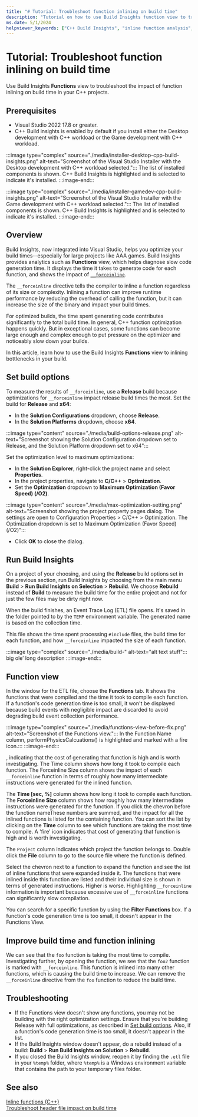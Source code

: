 ```yaml
---
title: "# Tutorial: Troubleshoot function inlining on build time"
description: "Tutorial on how to use Build Insights function view to troubleshoot the impact of function inlining on build time in your C++ projects."
ms.date: 5/1/2024
helpviewer_keywords: ["C++ Build Insights", "inline function analysis", "build time analysis", "__forceinline analysis", "inlines analysis"]
---
```

# Tutorial: Troubleshoot function inlining on build time

Use Build Insights **Functions** view to troubleshoot the impact of function inlining on build time in your C++ projects.

## Prerequisites

- Visual Studio 2022 17.8 or greater.
- C++ Build insights is enabled by default if you install either the Desktop development with C++ workload or the Game development with C++ workload.

:::image type="complex" source="./media/installer-desktop-cpp-build-insights.png" alt-text="Screenshot of the Visual Studio Installer with the Desktop development with C++ workload selected.":::
The list of installed components is shown. C++ Build Insights is highlighted and is selected to indicate it's installed.
:::image-end:::

:::image type="complex" source="./media/installer-gamedev-cpp-build-insights.png" alt-text="Screenshot of the Visual Studio Installer with the Game development with C++ workload selected.":::
The list of installed components is shown. C++ Build Insights is highlighted and is selected to indicate it's installed.
:::image-end:::

## Overview

Build Insights, now integrated into Visual Studio, helps you optimize your build times--especially for large projects like AAA games. Build Insights provides analytics such as **Functions** view, which helps diagnose slow code generation time. It displays the time it takes to generate code for each function, and shows the impact of [`__forceinline`](../../cpp/inline-functions-cpp.md#inline-__inline-and-__forceinline).

The `__forceinline` directive tells the compiler to inline a function regardless of its size or complexity. Inlining a function can improve runtime performance by reducing the overhead of calling the function, but it can increase the size of the binary and impact your build times.

For optimized builds, the time spent generating code contributes significantly to the total build time. In general, C++ function optimization happens quickly. But in exceptional cases, some functions can become large enough and complex enough to put pressure on the optimizer and noticeably slow down your builds.

In this article, learn how to use the Build Insights **Functions** view to inlining bottlenecks in your build.

## Set build options

To measure the results of `__forceinline`, use a **Release** build because optimizations for `__forceinline` impact release build times the most. Set the build for **Release** and **x64**:

- In the **Solution Configurations** dropdown, choose **Release**.
- In the **Solution Platforms** dropdown, choose **x64**.

:::image type="content" source="./media/build-options-release.png" alt-text="Screenshot showing the Solution Configuration dropdown set to Release, and the Solution Platform dropdown set to x64":::

Set the optimization level to maximum optimizations:

- In the **Solution Explorer**, right-click the project name and select **Properties**.
- In the project properties, navigate to **C/C++** > **Optimization**.
- Set the **Optimization** dropdown to **Maximum Optimization (Favor Speed) (/O2)**.

:::image type="content" source="./media/max-optimization-setting.png" alt-text="Screenshot showing the project property pages dialog. The settings are open to Configuration Properties > C/C++ > Optimization. The Optimization dropdown is set to Maximum Optimization (Favor Speed) (/O2)":::

- Click **OK** to close the dialog.

## Run Build Insights

On a project of your choosing, and using the **Release** build options set in the previous section, run Build Insights by choosing from the main menu **Build** > **Run Build Insights on Selection** > **Rebuild**. We choose **Rebuild** instead of **Build** to measure the build time for the entire project and not for just the few files may be dirty right now.

When the build finishes, an Event Trace Log (ETL) file opens. It's saved in the folder pointed to by the `TEMP` environment variable. The generated name is based on the collection time.

This file shows the time spent processing `#include` files, the build time for each function, and how `__forceinline` impacted the size of each function.

:::image type="complex" source="./media/build-" alt-text="alt text stuff":::
big ole’ long description
:::image-end:::

## Function view

In the window for the ETL file, choose the **Functions** tab. It shows the functions that were compiled and the time it took to compile each function. If a function's code generation time is too small, it won't be displayed because build events with negligible impact are discarded to avoid degrading build event collection performance.

:::image type="complex" source="./media/functions-view-before-fix.png" alt-text="Screenshot of the Functions view.":::
In the Function Name column, performPhysicsCalcuations() is highlighted and marked with a fire icon.:::
:::image-end:::

, indicating that the cost of generating that function is high and is worth investigating. The Time column shows how long it took to compile each function. The Forceinline Size column shows the impact of each `__forceinline` function in terms of roughly how many intermediate instructions were generated for the inlined function.


The **Time [sec, %]** column shows how long it took to compile each function. The **Forceinline Size** column shows how roughly how many intermediate instructions were generated for the function. If you click the chevron before the function nameThese numbers are summed, and the impact for all the inlined functions is listed for the containing function. You can sort the list by clicking on the **Time** column to see which functions are taking the most time to compile. A 'fire' icon indicates that cost of generating that function is high and is worth investigating.

The `Project` column indicates which project the function belongs to. Double click the **File** column to go to the source file where the function is defined.

Select the chevron next to a function to expand the function and see the list of inline functions that were expanded inside it. The functions that were inlined inside this function are listed and their individual size is shown in terms of generated instructions. Higher is worse. Highlighting `__forceinline` information is important because excessive use of `__forceinline` functions can significantly slow compilation.

You can search for a specific function by using the **Filter Functions** box. If a function's code generation time is too small, it doesn't appear in the Functions View.

## Improve build time and function inlining

We can see that the `foo` function is taking the most time to compile. Investigating further, by opening the function, we see that the `foo2` function is marked with `__forceinline`. This function is inlined into many other functions, which is causing the build time to increase. We can remove the `__forceinline` directive from the `foo` function to reduce the build time.

## Troubleshooting

- If the Functions view doesn't show any functions, you may not be building with the right optimization settings. Ensure that you're building Release with full optimizations, as described in [Set build options](#set-build-options). Also, if a function's code generation time is too small, it doesn't appear in the list.
- If the Build Insights window doesn't appear, do a rebuild instead of a build: **Build** > **Run Build Insights on Solution** > **Rebuild**.
- If you closed the Build Insights window, reopen it by finding the `.etl` file in your `%temp%` folder, where `%temp%` is a Windows environment variable that contains the path to your temporary files folder.

## See also

[Inline functions (C++)](../../cpp/inline-functions-cpp.md)\
[Troubleshoot header file impact on build time](build-insights-included-files-view.md)
